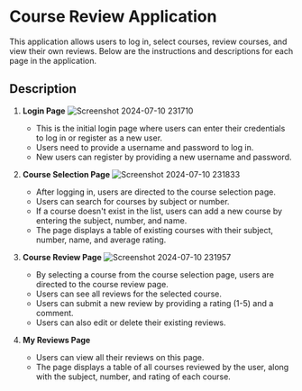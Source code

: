 # Course Review Application

This application allows users to log in, select courses, review courses, and view their own reviews. Below are the instructions and descriptions for each page in the application.

## Description

1. **Login Page**
  ![Screenshot 2024-07-10 231710](https://github.com/user-attachments/assets/feac5c31-857f-4edf-8f6a-888124f84775)

   - This is the initial login page where users can enter their credentials to log in or register as a new user.
   - Users need to provide a username and password to log in.
   - New users can register by providing a new username and password.

2. **Course Selection Page**
  ![Screenshot 2024-07-10 231833](https://github.com/user-attachments/assets/bed08691-140d-4f73-bc61-bcc1e76fcc04)

   - After logging in, users are directed to the course selection page.
   - Users can search for courses by subject or number.
   - If a course doesn't exist in the list, users can add a new course by entering the subject, number, and name.
   - The page displays a table of existing courses with their subject, number, name, and average rating.

3. **Course Review Page**
  ![Screenshot 2024-07-10 231957](https://github.com/user-attachments/assets/e99b3398-bf63-4f2a-bcda-58ef1dbb4647)

   - By selecting a course from the course selection page, users are directed to the course review page.
   - Users can see all reviews for the selected course.
   - Users can submit a new review by providing a rating (1-5) and a comment.
   - Users can also edit or delete their existing reviews.

4. **My Reviews Page**
  
   - Users can view all their reviews on this page.
   - The page displays a table of all courses reviewed by the user, along with the subject, number, and rating of each course.

